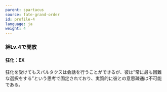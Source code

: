```yaml
---
parent: spartacus
source: fate-grand-order
id: profile-4
language: ja
weight: 4
---
```


### 絆Lv.4で開放

#### 狂化：EX

狂化を受けてもスパルタクスは会話を行うことができるが、彼は”常に最も困難な選択をする”という思考で固定されており、実質的に彼との意思疎通は不可能である。
